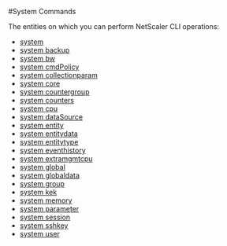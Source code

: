 #System Commands

The entities on which you can perform NetScaler CLI operations:
<ul><li><a href="../../system/system/system">system</a></li><li><a href="../../system/system-backup/system-backup">system backup</a></li><li><a href="../../system/system-bw/system-bw">system bw</a></li><li><a href="../../system/system-cmdpolicy/system-cmdpolicy">system cmdPolicy</a></li><li><a href="../../system/system-collectionparam/system-collectionparam">system collectionparam</a></li><li><a href="../../system/system-core/system-core">system core</a></li><li><a href="../../system/system-countergroup/system-countergroup">system countergroup</a></li><li><a href="../../system/system-counters/system-counters">system counters</a></li><li><a href="../../system/system-cpu/system-cpu">system cpu</a></li><li><a href="../../system/system-datasource/system-datasource">system dataSource</a></li><li><a href="../../system/system-entity/system-entity">system entity</a></li><li><a href="../../system/system-entitydata/system-entitydata">system entitydata</a></li><li><a href="../../system/system-entitytype/system-entitytype">system entitytype</a></li><li><a href="../../system/system-eventhistory/system-eventhistory">system eventhistory</a></li><li><a href="../../system/system-extramgmtcpu/system-extramgmtcpu">system extramgmtcpu</a></li><li><a href="../../system/system-global/system-global">system global</a></li><li><a href="../../system/system-globaldata/system-globaldata">system globaldata</a></li><li><a href="../../system/system-group/system-group">system group</a></li><li><a href="../../system/system-kek/system-kek">system kek</a></li><li><a href="../../system/system-memory/system-memory">system memory</a></li><li><a href="../../system/system-parameter/system-parameter">system parameter</a></li><li><a href="../../system/system-session/system-session">system session</a></li><li><a href="../../system/system-sshkey/system-sshkey">system sshkey</a></li><li><a href="../../system/system-user/system-user">system user</a></li></ul>



